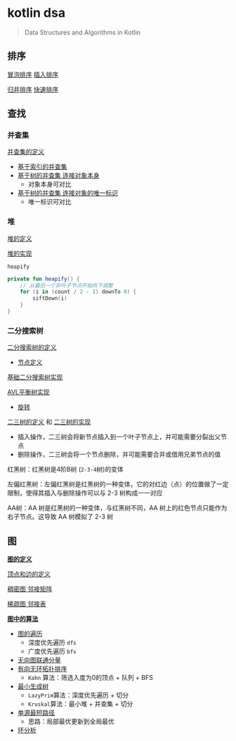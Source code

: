 # kotlin dsa

> Data Structures and Algorithms in Kotlin

## 排序

[冒泡排序](src/main/kotlin/io/intellij/dsa/sort/impl/BubbleSort.kt)
[插入排序](src/main/kotlin/io/intellij/dsa/sort/impl/InsertSort.kt)

[归并排序](src/main/kotlin/io/intellij/dsa/sort/impl/MergeSort.kt)
[快速排序](src/main/kotlin/io/intellij/dsa/sort/impl/QuickSort.kt)

## 查找

### 并查集

[并查集的定义](src/main/kotlin/io/intellij/dsa/uf/UnionFind.kt)

- [基于索引的并查集](src/main/kotlin/io/intellij/dsa/uf/IndexedUnionFind.kt)
- [基于树的并查集 连接对象本身](src/main/kotlin/io/intellij/dsa/uf/TreeUnionFind.kt)
  - 对象本身可对比
- [基于树的并查集 连接对象的唯一标识](src/main/kotlin/io/intellij/dsa/uf/TreeIdUnionFind.kt)
  - 唯一标识可对比

### 堆

[堆的定义](src/main/kotlin/io/intellij/dsa/tree/heap/Heap.kt)

[堆的实现](src/main/kotlin/io/intellij/dsa/tree/heap/HeapImpl.kt)

`heapify`

```kotlin
private fun heapify() {
    // 从最后一个非叶子节点开始向下调整
    for (i in (count / 2 - 1) downTo 0) {
        siftDown(i)
    }
}
```

### 二分搜索树

[二分搜索树的定义](src/main/kotlin/io/intellij/dsa/tree/bst/BST.kt)

- [节点定义](src/main/kotlin/io/intellij/dsa/tree/bst/BSTNode.kt)

[基础二分搜索树实现](src/main/kotlin/io/intellij/dsa/tree/bst/BasicBST.kt)

[AVL平衡树实现](src/main/kotlin/io/intellij/dsa/tree/bst/AVLTree.kt)

- [旋转](src/main/kotlin/io/intellij/dsa/tree/bst/AVLRotate.kt)

[二三树的定义](src/main/kotlin/io/intellij/dsa/tree/twothree/TTTree.kt)
和 [二三树的实现](src/main/kotlin/io/intellij/dsa/tree/twothree/TTTreeImpl.kt)

- 插入操作，二三树会将新节点插入到一个叶子节点上，并可能需要分裂出父节点
- 删除操作，二三树会将一个节点删除，并可能需要合并或借用兄弟节点的值

红黑树：红黑树是4阶B树 (`2-3-4`树)的变体

左偏红黑树：左偏红黑树是红黑树的一种变体，它的对红边（点）的位置做了一定限制，使得其插入与删除操作可以与 2-3 树构成一一对应

AA树：AA 树是红黑树的一种变体，与红黑树不同，AA 树上的红色节点只能作为右子节点。这导致 AA 树模拟了 2-3 树

## 图

**[图的定义](src/main/kotlin/io/intellij/dsa/graph/Graph.kt)**

[顶点和边的定义](src/main/kotlin/io/intellij/dsa/graph/VertexEdge.kt)

[稠密图 邻接矩阵](src/main/kotlin/io/intellij/dsa/graph/impl/DenseGraph.kt)

[稀疏图 邻接表](src/main/kotlin/io/intellij/dsa/graph/impl/SparseGraph.kt)

**[图中的算法](src/main/kotlin/io/intellij/dsa/graph/compute)**

- [图的遍历](src/main/kotlin/io/intellij/dsa/graph/compute/Traverse.kt)
  - 深度优先遍历 `dfs`
  - 广度优先遍历 `bfs`
- [无向图联通分量](src/main/kotlin/io/intellij/dsa/graph/compute/Components.kt)
- [有向无环拓扑排序](src/main/kotlin/io/intellij/dsa/graph/compute/TopoSort.kt)
  - `Kahn` 算法：筛选入度为0的顶点 + 队列 + BFS
- [最小生成树](src/main/kotlin/io/intellij/dsa/graph/compute/Mst.kt)
  - `LazyPrim`算法：深度优先遍历 + 切分
  - `Kruskal`算法：最小堆 + 并查集 + 切分
- [单源最短路径](src/main/kotlin/io/intellij/dsa/graph/compute/Dijkstra.kt)
  - 思路：局部最优更新到全局最优
- [环分析](src/main/kotlin/io/intellij/dsa/graph/compute/CycleAnalyzer.kt)

